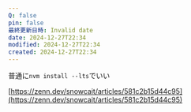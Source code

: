 ```yaml
---
Q: false
pin: false
最終更新日時: Invalid date
date: 2024-12-27T22:34
modified: 2024-12-27T22:34
created: 2024-12-27T22:34
---
```

  

普通に`nvm install --lts`でいい

[https://zenn.dev/snowcait/articles/581c2b15d44c95](https://zenn.dev/snowcait/articles/581c2b15d44c95)